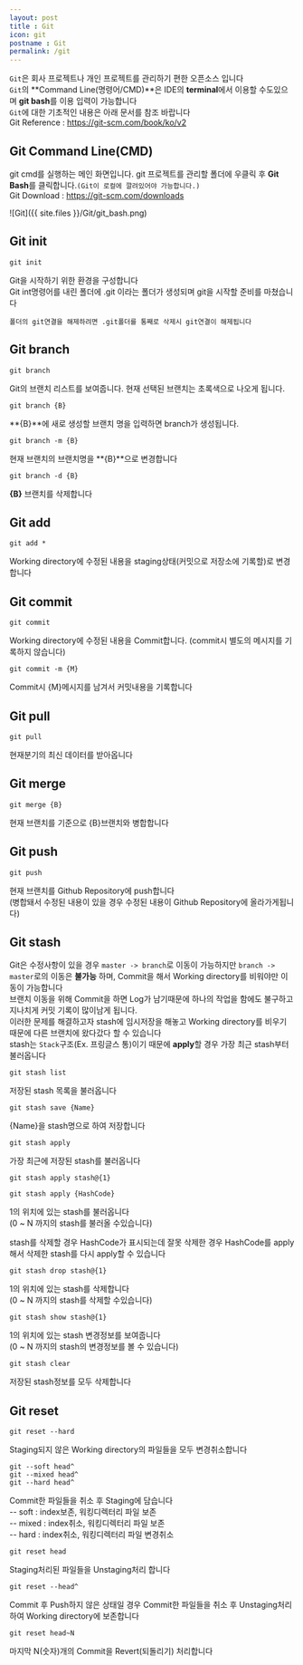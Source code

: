 ```yaml
---
layout: post
title : Git
icon: git
postname : Git
permalink: /git
---
```

`Git`은 회사 프로젝트나 개인 프로젝트를 관리하기 편한 오픈소스 입니다  
`Git`의 **Command Line(명령어/CMD)**은 IDE의 **terminal**에서 이용할 수도있으며 **git bash**를 이용 입력이 가능합니다  
`Git`에 대한 기초적인 내용은 아래 문서를 참조 바랍니다  
Git Reference : <https://git-scm.com/book/ko/v2>

## Git Command Line(CMD)

git cmd를 실행하는 메인 화면입니다.
git 프로젝트를 관리할 폴더에 우클릭 후 **Git Bash**를 클릭합니다.`(Git이 로컬에 깔려있어야 가능합니다.)`  
Git Download : <https://git-scm.com/downloads>

![Git]({{ site.files }}/Git/git_bash.png)

## Git init

```console
git init
```

Git을 시작하기 위한 환경을 구성합니다  
Git int명령어를 내린 폴더에 .git 이라는 폴더가 생성되며 git을 시작할 준비를 마쳤습니다  

`폴더의 git연결을 해제하려면 .git폴더를 통째로 삭제시 git연결이 해제됩니다`

## Git branch

```console
git branch
```

Git의 브랜치 리스트를 보여줍니다. 현재 선택된 브랜치는 초록색으로 나오게 됩니다.  

```console
git branch {B}
```

**{B}**에 새로 생성할 브랜치 명을 입력하면 branch가 생성됩니다.

```console
git branch -m {B}
```

현재 브랜치의 브랜치명을 **{B}**으로 변경합니다

```console
git branch -d {B}
```

**{B}** 브랜치를 삭제합니다  

## Git add

```console
git add *
```

Working directory에 수정된 내용을 staging상태(커밋으로 저장소에 기록할)로 변경합니다

## Git commit

```console
git commit
```

Working directory에 수정된 내용을 Commit합니다. (commit시 별도의 메시지를 기록하지 않습니다)

```console
git commit -m {M}
```

Commit시 {M}메시지를 남겨서 커밋내용을 기록합니다

## Git pull

```console
git pull
```

현재분기의 최신 데이터를 받아옵니다  

## Git merge

```console
git merge {B}
```

현재 브랜치를 기준으로 {B}브랜치와 병합합니다  

## Git push

```console
git push
```

현재 브랜치를 Github Repository에 push합니다  
(병합돼서 수정된 내용이 있을 경우 수정된 내용이 Github Repository에 올라가게됩니다)

## Git stash

Git은 수정사항이 있을 경우 `master -> branch`로 이동이 가능하지만 `branch -> master`로의 이동은 **불가능** 하며, Commit을 해서 Working directory를 비워야만 이동이 가능합니다  
브랜치 이동을 위해 Commit을 하면 Log가 남기때문에 하나의 작업을 함에도 불구하고 지나치게 커밋 기록이 많이남게 됩니다.  
이러한 문제를 해결하고자 stash에 임시저장을 해놓고 Working directory를 비우기 때문에 다른 브랜치에 왔다갔다 할 수 있습니다  
stash는 `Stack`구조(Ex. 프링글스 통)이기 때문에 **apply**할 경우 가장 최근 stash부터 불러옵니다  

```console
git stash list
```

저장된 stash 목록을 불러옵니다  

```console
git stash save {Name}
```

{Name}을 stash명으로 하여 저장합니다

```console
git stash apply
```

가장 최근에 저장된 stash를 불러옵니다

```console
git stash apply stash@{1}

git stash apply {HashCode}
```

1의 위치에 있는 stash를 불러옵니다  
(0 ~ N 까지의 stash를 불러올 수있습니다)  

stash를 삭제할 경우 HashCode가 표시되는데 잘못 삭제한 경우 HashCode를 apply해서 삭제한 stash를 다시 apply할 수 있습니다

```console
git stash drop stash@{1}
```

1의 위치에 있는 stash를 삭제합니다  
(0 ~ N 까지의 stash를 삭제할 수있습니다)  

```console
git stash show stash@{1}
```

1의 위치에 있는 stash 변경정보를 보여줍니다  
(0 ~ N 까지의 stash의 변경정보를 볼 수 있습니다)  

```console
git stash clear
```

저장된 stash정보를 모두 삭제합니다

## Git reset

```console
git reset --hard
```

Staging되지 않은 Working directory의 파일들을 모두 변경취소합니다

```console
git --soft head^
git --mixed head^
git --hard head^
```

Commit한 파일들을 취소 후 Staging에 담습니다  
-- soft : index보존, 워킹디렉터리 파일 보존  
-- mixed : index취소, 워킹디렉터리 파일 보존  
-- hard : index취소, 워킹디렉터리 파일 변경취소  

```console
git reset head
```

Staging처리된 파일들을 Unstaging처리 합니다

```console
git reset --head^
```

Commit 후 Push하지 않은 상태일 경우 Commit한 파일들을 취소 후 Unstaging처리하여 Working directory에 보존합니다

```console
git reset head~N
```

마지막 N(숫자)개의 Commit을 Revert(되돌리기) 처리합니다
